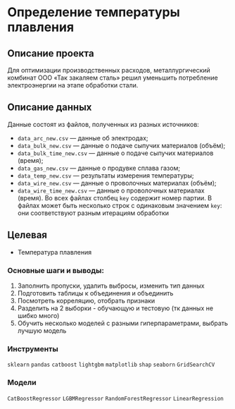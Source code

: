 # Определение температуры плавления
## Описание проекта
Для оптимизации производственных расходов, металлургический комбинат ООО «Так закаляем сталь» решил уменьшить потребление электроэнергии на этапе обработки стали. 
## Описание данных
Данные состоят из файлов, полученных из разных источников:
- `data_arc_new.csv` — данные об электродах;
- `data_bulk_new.csv` — данные о подаче сыпучих материалов (объём);
- `data_bulk_time_new.csv` — данные о подаче сыпучих материалов (время);
- `data_gas_new.csv` — данные о продувке сплава газом;
- `data_temp_new.csv` — результаты измерения температуры;
- `data_wire_new.csv` — данные о проволочных материалах (объём);
- `data_wire_time_new.csv` — данные о проволочных материалах (время).
Во всех файлах столбец `key` содержит номер партии. В файлах может быть несколько строк с одинаковым значением `key`: они соответствуют разным итерациям обработки
## Целевая
- Температура плавления
### Основные шаги и выводы:
1. Заполнить пропуски, удалить выбросы, изменить тип данных
2. Подготовить таблицы к объединения и объединить
3. Посмотреть корреляцию, отобрать признаки
4. Разделить на 2 выборки - обучающую и тестовую (тк данных не шибко много)
5. Обучить несколько моделей с разными гиперпараметрами, выбрать лучшую модель
### Инструменты
`sklearn` `pandas` `catboost` `lightgbm` `matplotlib` `shap` `seaborn` `GridSearchCV`
### Модели
`CatBoostRegressor` `LGBMRegressor` `RandomForestRegressor` `LinearRegression`
